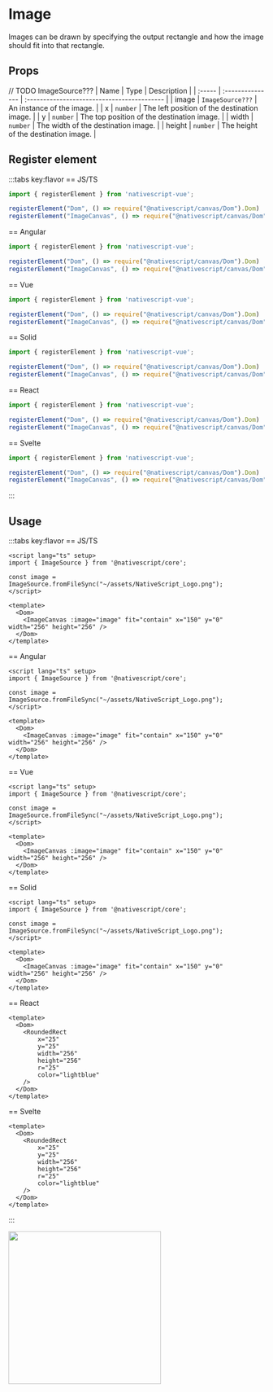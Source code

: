# Image

Images can be drawn by specifying the output rectangle and how the image should fit into that rectangle.

## Props
// TODO ImageSource???
| Name   | Type             | Description                                 |
| :----- | :--------------- | :------------------------------------------ |
| image  | `ImageSource???` | An instance of the image.                   |
| x      | `number`         | The left position of the destination image. |
| y      | `number`         | The top position of the destination image.  |
| width  | `number`         | The width of the destination image.         |
| height | `number`         | The height of the destination image.        |



## Register element
:::tabs key:flavor
== JS/TS

```ts
import { registerElement } from 'nativescript-vue';

registerElement("Dom", () => require("@nativescript/canvas/Dom").Dom)
registerElement("ImageCanvas", () => require("@nativescript/canvas/Dom").Image)
```

== Angular

```ts
import { registerElement } from 'nativescript-vue';

registerElement("Dom", () => require("@nativescript/canvas/Dom").Dom)
registerElement("ImageCanvas", () => require("@nativescript/canvas/Dom").Image)
```

== Vue

```ts
import { registerElement } from 'nativescript-vue';

registerElement("Dom", () => require("@nativescript/canvas/Dom").Dom)
registerElement("ImageCanvas", () => require("@nativescript/canvas/Dom").Image)
```

== Solid

```ts
import { registerElement } from 'nativescript-vue';

registerElement("Dom", () => require("@nativescript/canvas/Dom").Dom)
registerElement("ImageCanvas", () => require("@nativescript/canvas/Dom").Image)
```

== React

```ts
import { registerElement } from 'nativescript-vue';

registerElement("Dom", () => require("@nativescript/canvas/Dom").Dom)
registerElement("ImageCanvas", () => require("@nativescript/canvas/Dom").Image)
```

== Svelte

```ts
import { registerElement } from 'nativescript-vue';

registerElement("Dom", () => require("@nativescript/canvas/Dom").Dom)
registerElement("ImageCanvas", () => require("@nativescript/canvas/Dom").Image)
```

:::

## Usage

:::tabs key:flavor
== JS/TS

```vue
<script lang="ts" setup>
import { ImageSource } from '@nativescript/core';

const image = ImageSource.fromFileSync("~/assets/NativeScript_Logo.png");
</script>

<template>
  <Dom>
    <ImageCanvas :image="image" fit="contain" x="150" y="0" width="256" height="256" />
  </Dom>
</template>
```

== Angular

```vue
<script lang="ts" setup>
import { ImageSource } from '@nativescript/core';

const image = ImageSource.fromFileSync("~/assets/NativeScript_Logo.png");
</script>

<template>
  <Dom>
    <ImageCanvas :image="image" fit="contain" x="150" y="0" width="256" height="256" />
  </Dom>
</template>
```

== Vue

```vue
<script lang="ts" setup>
import { ImageSource } from '@nativescript/core';

const image = ImageSource.fromFileSync("~/assets/NativeScript_Logo.png");
</script>

<template>
  <Dom>
    <ImageCanvas :image="image" fit="contain" x="150" y="0" width="256" height="256" />
  </Dom>
</template>
```

== Solid

```vue
<script lang="ts" setup>
import { ImageSource } from '@nativescript/core';

const image = ImageSource.fromFileSync("~/assets/NativeScript_Logo.png");
</script>

<template>
  <Dom>
    <ImageCanvas :image="image" fit="contain" x="150" y="0" width="256" height="256" />
  </Dom>
</template>
```

== React

```vue
<template>
  <Dom>
    <RoundedRect 
        x="25" 
        y="25"
        width="256" 
        height="256" 
        r="25" 
        color="lightblue" 
    />  
  </Dom>
</template>
```

== Svelte

```vue
<template>
  <Dom>
    <RoundedRect 
        x="25" 
        y="25"
        width="256" 
        height="256" 
        r="25" 
        color="lightblue" 
    />
  </Dom>
</template>
```

:::

<img height="300px" width="300px" style="margin-bottom: 12px;" src="/img/image.webp"/>
